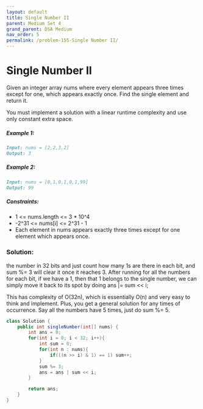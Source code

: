 ```yaml
---
layout: default
title: Single Number II
parent: Medium Set 4
grand_parent: DSA Medium
nav_order: 5
permalink: /problem-155-Single Number II/
---
```

# Single Number II
Given an integer array nums where every element appears three times except for one, which appears exactly once. Find the single element and return it.

You must implement a solution with a linear runtime complexity and use only constant extra space.

##### Example 1:
```markdown
Input: nums = [2,2,3,2]
Output: 3
```
##### Example 2:
```markdown
Input: nums = [0,1,0,1,0,1,99]
Output: 99
```
##### Constraints:
* 1 <= nums.length <= 3 * 10^4
* -2^31 <= nums[i] <= 2^31 - 1
* Each element in nums appears exactly three times except for one element which appears once.

### Solution:
the number in 32 bits and just count how many 1s are there in each bit, and sum %= 3 will clear it once it reaches 3. After running for all the numbers for each bit, if we have a 1, then that 1 belongs to the single number, we can simply move it back to its spot by doing ans |= sum << i;

This has complexity of O(32n), which is essentially O(n) and very easy to think and implement. Plus, you get a general solution for any times of occurrence. Say all the numbers have 5 times, just do sum %= 5.
```java
class Solution {
    public int singleNumber(int[] nums) {
        int ans = 0;
        for(int i = 0; i < 32; i++){
            int sum = 0;
            for(int n : nums){
                if(((n >> i) & 1) == 1) sum++;
            }
            sum %= 3;
            ans = ans | sum << i;
        }

        return ans;
    }
}
```